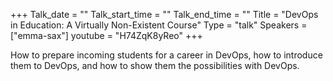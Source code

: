 +++
Talk_date = ""
Talk_start_time = ""
Talk_end_time = ""
Title = "DevOps in Education: A Virtually Non-Existent Course"
Type = "talk"
Speakers = ["emma-sax"]
youtube = "H74ZqK8yReo"
+++

How to prepare incoming students for a career in DevOps, how to introduce them to DevOps, and how to show them the possibilities with DevOps.

